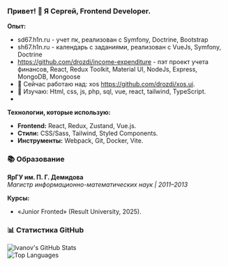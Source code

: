 ### Привет! 👋 Я Сергей, Frontend Developer.

**Опыт:**
- sd67.h1n.ru - учет пк, реализован с Symfony, Doctrine, Bootstrap
- sh67.h1n.ru - календарь с заданиями, реализован с VueJs, Symfony, Doctrine
- https://github.com/drozdi/income-expenditure - пэт проект учета финансов, React, Redux Toolkit, Material UI, NodeJs, Express, MongoDB, Mongoose
- 🔭 Сейчас работаю над: xos https://github.com/drozdi/xos.ui.
- 🌱 Изучаю: Html, css, js, php, sql, vue, react, tailwind, TypeScript.
- 
**Технологии, которые использую:**  
- **Frontend:** React, Redux, Zustand, Vue.js.  
- **Стили:** CSS/Sass, Tailwind, Styled Components.  
- **Инструменты:** Webpack, Git, Docker, Vite.

### 📚 Образование  
**ЯрГУ им. П. Г. Демидова**  
*Магистр информационно-математических наук | 2011–2013*  

**Курсы:**  
- «Junior Fronted» (Result University, 2025).  



### 📊 Статистика GitHub  
![Ivanov's GitHub Stats](https://github-readme-stats.vercel.app/api?username=drozdi&show_icons=true&theme=dark)  
![Top Languages](https://github-readme-stats.vercel.app/api/top-langs/?username=drozdi&layout=compact&theme=dark)  
